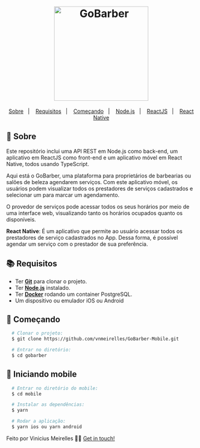 <h1 align="center">
    <img alt="GoBarber" src="https://ik.imagekit.io/hwyksvj4iv/gobarber_19xmN2BUU.svg" width="250px" />
</h1>

<p align="center">
  <a href="#page_with_curl-sobre">Sobre</a>&nbsp;&nbsp;&nbsp;|&nbsp;&nbsp;&nbsp;
  <a href="#books-requisitos">Requisitos</a>&nbsp;&nbsp;&nbsp;|&nbsp;&nbsp;&nbsp;
  <a href="#rocket-começando">Começando</a>&nbsp;&nbsp;&nbsp;|&nbsp;&nbsp;&nbsp;
  <a href="#gear-iniciando-back-end">Node.js</a>&nbsp;&nbsp;&nbsp;|&nbsp;&nbsp;&nbsp;
  <a href="#computer-iniciando-front-end">ReactJS</a>&nbsp;&nbsp;&nbsp;|&nbsp;&nbsp;&nbsp;
  <a href="#iphone-iniciando-mobile">React Native</a>
</p>


## :page_with_curl: Sobre
Este repositório inclui uma API REST em Node.js como back-end, um aplicativo em ReactJS como front-end e um aplicativo móvel em React Native, todos usando TypeScript.

Aqui está o GoBarber, uma plataforma para proprietários de barbearias ou salões de beleza agendarem serviços. Com este aplicativo móvel, os usuários podem visualizar todos os prestadores de serviços cadastrados e selecionar um para marcar um agendamento.

O provedor de serviços pode acessar todos os seus horários por meio de uma interface web, visualizando tanto os horários ocupados quanto os disponíveis.

**React Native**: É um aplicativo que permite ao usuário acessar todos os prestadores de serviço cadastrados no App. Dessa forma, é possível agendar um serviço com o prestador de sua preferência.

## :books: Requisitos
- Ter [**Git**](https://git-scm.com/) para clonar o projeto.
- Ter [**Node.js**](https://nodejs.org/en/) instalado.
- Ter [**Docker**](https://www.docker.com/) rodando um container PostgreSQL.
- Um dispositivo ou emulador iOS ou Android

## :rocket: Começando
``` bash
  # Clonar o projeto:
  $ git clone https://github.com/vnmeirelles/GoBarber-Mobile.git

  # Entrar no diretório:
  $ cd gobarber
```
## :iphone: Iniciando mobile
```bash
  # Entrar no diretório do mobile:
  $ cd mobile

  # Instalar as dependências:
  $ yarn

  # Rodar a aplicação:
  $ yarn ios ou yarn android 
```

Feito por Vinicius Meirelles 👋🏻 [Get in touch!](https://github.com/vnmeirelles)
